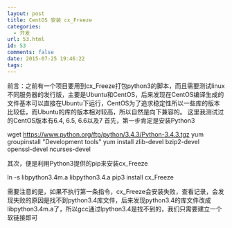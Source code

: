 ```yaml
---
layout: post
title: CentOS 安装 cx_Freeze
categories:
  - 开发
url: 53.html
id: 53
comments: false
date: 2015-07-25 19:46:22
tags:
---
```


前言：之前有一个项目要用到cx_Freeze打包python3的脚本，而且需要测试linux不同服务器的发行版，主要是Ubuntu和CentOS，后来发现在CentOS编译生成的文件基本可以直接在Ubuntu下运行，CentOS为了追求稳定性所以一些库的版本比较低，而Ubuntu的库的版本相对较高，所以自然是向下兼容的。 这里我测试过的CentOS版本有6.4, 6.5, 6.6以及7 首先，第一步肯定是安装Python3

wget https://www.python.org/ftp/python/3.4.3/Python-3.4.3.tgz
yum groupinstall "Development tools"
yum install zlib-devel bzip2-devel openssl-devel ncurses-devel

其次，便是利用Python3提供的pip来安装cx_Freeze

ln -s libpython3.4m.a libpython3.4.a 
pip3 install cx_Freeze

需要注意的是，如果不执行第一条指令，cx_Freeze会安装失败，查看记录，会发现失败的原因是找不到python3.4库文件，后来发现python3.4的库文件改成libpython3.4m.a了，所以gcc通过lpython3.4是找不到的，我们只需要建立一个软链接即可